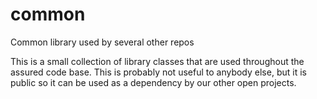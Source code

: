 # common
Common library used by several other repos

This is a small collection of library classes that are used throughout the assured code base. This is probably not useful to anybody else, but it is public so it can be used as a dependency by our other open projects.
